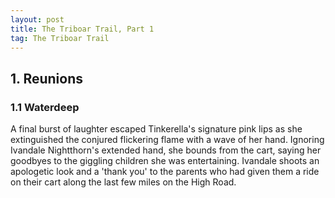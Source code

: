 ```yaml
---
layout: post
title: The Triboar Trail, Part 1
tag: The Triboar Trail
---
```


## 1. Reunions

### 1.1 Waterdeep

A final burst of laughter escaped Tinkerella's signature pink lips as she
extinguished the conjured flickering flame with a wave of her hand. Ignoring
Ivandale Nightthorn's extended hand, she bounds from the cart, saying her
goodbyes to the giggling children she was entertaining. Ivandale shoots an
apologetic look and a 'thank you' to the parents who had given them a ride on
their cart along the last few miles on the High Road.

